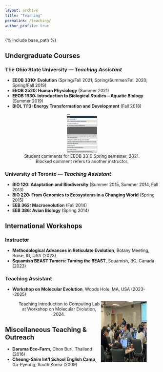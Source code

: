 ```yaml
---
layout: archive
title: "Teaching"
permalink: /teaching/
author_profile: true
---
```


{% include base_path %}

## Undergraduate Courses

### The Ohio State University — *Teaching Assistant*
- **EEOB 3310: Evolution** (Spring/Fall 2021; Spring/Summer/Fall 2020; Spring/Fall 2019)  
- **EEOB 2520: Human Physiology** (Summer 2021)  
- **EEOB 1930: Introduction to Biological Studies – Aquatic Biology** (Summer 2019)  
- **BIOL 1113: Energy Transformation and Development** (Fall 2018)

<center>
  <figure style="text-align: center;">
    <img src="/images/images/EEOB3310_sei.png" width="100" height="133" style="display: block; margin: 0 auto;">
    <figcaption>Student comments for EEOB 3310 Spring semester, 2021. Blocked comment refers to another instructor.</figcaption>
  </figure>
</center>


### University of Toronto — *Teaching Assistant*
- **BIO 120: Adaptation and Biodiversity** (Summer 2015, Summer 2014, Fall 2013)  
- **BIO 220: From Genomics to Ecosystems in a Changing World** (Spring 2015)  
- **EEB 362: Macroevolution** (Fall 2014)  
- **EEB 386: Avian Biology** (Spring 2014)

## International Workshops

### Instructor
- **Methodological Advances in Reticulate Evolution**, Botany Meeting, Boise, ID, USA (2023)  
- **Squamish BEAST Tamers: Taming the BEAST**, Squamish, BC, Canada (2023)

### Teaching Assistant  
- **Workshop on Molecular Evolution**, Woods Hole, MA, USA (2023--2025)

<center>
  <figure style="text-align: center;">
    <img width="150" height="200" src="/images/images/KONG_wood_hole.jpg" align="right">
    <figcaption>Teaching Introduction to Computing Lab at Workshop on Molecular Evolution, 2024. </figcaption>
  </figure>
</center>

## Miscellaneous Teaching & Outreach
- **Daruma Eco-Farm**, Chon Buri, Thailand (2016)  
- **Cheong-Shim Int’l School English Camp**, Ga-Pyeong, South Korea (2009)
